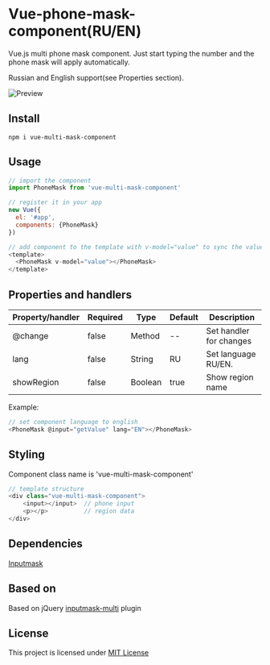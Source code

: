# Vue-phone-mask-component(RU/EN)

Vue.js multi phone mask component. 
Just start typing the number and the phone mask will apply automatically.

Russian and English support(see Properties section).

![Preview](https://s2.gifyu.com/images/readme2d75a66a4103c3d6.gif)

## Install

```
npm i vue-multi-mask-component

```

## Usage

```javascript
// import the component
import PhoneMask from 'vue-multi-mask-component'

// register it in your app
new Vue({
  el: '#app',
  components: {PhoneMask}
})

// add component to the template with v-model="value" to sync the value with your data
<template>
  <PhoneMask v-model="value"></PhoneMask>
</template>

```

## Properties and handlers

| Property/handler| Required | Type                    | Default | Description                                |
|-----------------|----------|-------------------------|---------|--------------------------------------------|
| @change         | false    | Method                  |   --    | Set handler for changes                    |
| lang            | false    | String                  |   RU    | Set language RU/EN.                        |
| showRegion      | false    | Boolean                 |   true  | Show region name                           |

Example:
```javascript
// set component language to english
<PhoneMask @input="getValue" lang="EN"></PhoneMask>
```
## Styling

Component class name is 'vue-multi-mask-component'
```javascript
// template structure
<div class="vue-multi-mask-component">
    <input></input>  // phone input
    <p></p>          // region data
</div>
```

## Dependencies

[Inputmask](https://github.com/RobinHerbots/Inputmask)

## Based on

Based on jQuery [inputmask-multi](https://github.com/andr-04/inputmask-multi) plugin

## License

This project is licensed under [MIT License](http://en.wikipedia.org/wiki/MIT_License)